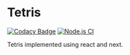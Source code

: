 # Tetris

[![Codacy Badge](https://app.codacy.com/project/badge/Grade/7f880f2c66de4fdc82bbf65fbed8f4cd)](https://www.codacy.com/gh/dhedegaard/tetris/dashboard?utm_source=github.com&utm_medium=referral&utm_content=dhedegaard/tetris&utm_campaign=Badge_Grade)
[![Node.js CI](https://github.com/dhedegaard/tetris/actions/workflows/nodejs.yml/badge.svg)](https://github.com/dhedegaard/tetris/actions/workflows/nodejs.yml)

Tetris implemented using react and next.
